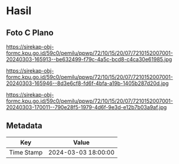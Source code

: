 # Hasil

## Foto C Plano

https://sirekap-obj-formc.kpu.go.id/59c0/pemilu/ppwp/72/10/15/20/07/7210152007001-20240303-165913--be632499-f79c-4a5c-bcd8-c4ca30e61985.jpg

https://sirekap-obj-formc.kpu.go.id/59c0/pemilu/ppwp/72/10/15/20/07/7210152007001-20240303-165946--8d3e6cf8-fd6f-4bfa-a19b-1405b287d20d.jpg

https://sirekap-obj-formc.kpu.go.id/59c0/pemilu/ppwp/72/10/15/20/07/7210152007001-20240303-170011--790e28f5-1979-4d6f-9e3d-e12b7b03a9af.jpg


## Metadata

| Key        | Value               |
| ---------- | ------------------- |
| Time Stamp | 2024-03-03 18:00:00 |



